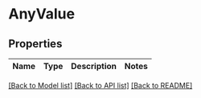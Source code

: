 # AnyValue

## Properties

| Name | Type | Description | Notes |
| ---- | ---- | ----------- | ----- |


[[Back to Model list]](../README.md#documentation-for-models)
[[Back to API list]](../README.md#documentation-for-api-endpoints)
[[Back to README]](../README.md)
